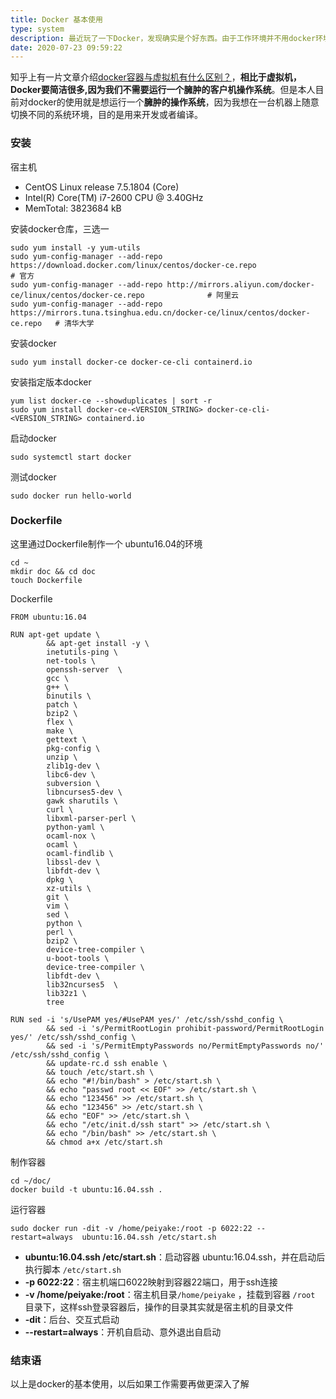 ```yaml
---
title: Docker 基本使用
type: system
description: 最近玩了一下Docker，发现确实是个好东西。由于工作环境并不用docker环境，所以自己只是简单使用了一下，这里总结一下基本使用方法，供自己查阅。
date: 2020-07-23 09:59:22
---
```


知乎上有一片文章介绍[docker容器与虚拟机有什么区别？](https://www.zhihu.com/question/48174633)，**相比于虚拟机，Docker要简洁很多,因为我们不需要运行一个臃肿的客户机操作系统**。但是本人目前对docker的使用就是想运行一个**臃肿的操作系统**，因为我想在一台机器上随意切换不同的系统环境，目的是用来开发或者编译。

### 安装

宿主机
* CentOS Linux release 7.5.1804 (Core)
* Intel(R) Core(TM) i7-2600 CPU @ 3.40GHz
* MemTotal:        3823684 kB

安装docker仓库，三选一

```
sudo yum install -y yum-utils
sudo yum-config-manager --add-repo https://download.docker.com/linux/centos/docker-ce.repo                      # 官方
sudo yum-config-manager --add-repo http://mirrors.aliyun.com/docker-ce/linux/centos/docker-ce.repo              # 阿里云
sudo yum-config-manager --add-repo https://mirrors.tuna.tsinghua.edu.cn/docker-ce/linux/centos/docker-ce.repo   # 清华大学
```

安装docker

```
sudo yum install docker-ce docker-ce-cli containerd.io
```

安装指定版本docker

```
yum list docker-ce --showduplicates | sort -r
sudo yum install docker-ce-<VERSION_STRING> docker-ce-cli-<VERSION_STRING> containerd.io
```

启动docker

```
sudo systemctl start docker
```

测试docker

```
sudo docker run hello-world
```

### Dockerfile

这里通过Dockerfile制作一个 ubuntu16.04的环境

```
cd ~
mkdir doc && cd doc
touch Dockerfile
```

Dockerfile
```
FROM ubuntu:16.04

RUN apt-get update \
        && apt-get install -y \
        inetutils-ping \
        net-tools \
        openssh-server  \
        gcc \
        g++ \
        binutils \
        patch \
        bzip2 \
        flex \
        make \
        gettext \ 
        pkg-config \
        unzip \
        zlib1g-dev \ 
        libc6-dev \
        subversion \
        libncurses5-dev \
        gawk sharutils \
        curl \
        libxml-parser-perl \
        python-yaml \
        ocaml-nox \
        ocaml \
        ocaml-findlib \ 
        libssl-dev \
        libfdt-dev \
        dpkg \
        xz-utils \
        git \
        vim \
        sed \
        python \
        perl \
        bzip2 \
        device-tree-compiler \
        u-boot-tools \
        device-tree-compiler \
        libfdt-dev \
        lib32ncurses5  \
        lib32z1 \
        tree 

RUN sed -i 's/UsePAM yes/#UsePAM yes/' /etc/ssh/sshd_config \
        && sed -i 's/PermitRootLogin prohibit-password/PermitRootLogin yes/' /etc/ssh/sshd_config \
        && sed -i 's/PermitEmptyPasswords no/PermitEmptyPasswords no/' /etc/ssh/sshd_config \
        && update-rc.d ssh enable \
        && touch /etc/start.sh \
        && echo "#!/bin/bash" > /etc/start.sh \
        && echo "passwd root << EOF" >> /etc/start.sh \
        && echo "123456" >> /etc/start.sh \
        && echo "123456" >> /etc/start.sh \
        && echo "EOF" >> /etc/start.sh \
        && echo "/etc/init.d/ssh start" >> /etc/start.sh \
        && echo "/bin/bash" >> /etc/start.sh \
        && chmod a+x /etc/start.sh
```

制作容器

```
cd ~/doc/
docker build -t ubuntu:16.04.ssh .
```

运行容器

```
sudo docker run -dit -v /home/peiyake:/root -p 6022:22 --restart=always  ubuntu:16.04.ssh /etc/start.sh
```

* **ubuntu:16.04.ssh /etc/start.sh**：启动容器 ubuntu:16.04.ssh，并在启动后执行脚本 `/etc/start.sh`
* **-p 6022:22**：宿主机端口6022映射到容器22端口，用于ssh连接
* **-v /home/peiyake:/root**：宿主机目录`/home/peiyake` ，挂载到容器 `/root` 目录下，这样ssh登录容器后，操作的目录其实就是宿主机的目录文件
* **-dit**：后台、交互式启动
* **--restart=always**：开机自启动、意外退出自启动

### 结束语

以上是docker的基本使用，以后如果工作需要再做更深入了解





